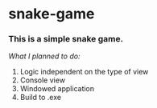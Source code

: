 # snake-game

### This is a simple snake game.

_What I planned to do:_

1) Logic independent on the type of view
2) Console view
3) Windowed application
4) Build to .exe